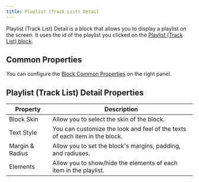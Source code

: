 ```yaml
---
title: Playlist (Track List) Detail
---
```


Playlist (Track List) Detail is a block that allows you to display a playlist on the screen. It uses the id of the playlist you clicked on the [Playlist (Track List) block](playlist-track-list).

## Common Properties

You can configure the [Block Common Properties](overview#block-common-properties) on the right panel.

## Playlist (Track List) Detail Properties

| Property | Description |
| -------- | ----------- |
| Block Skin | Allow you to select the skin of the block. |
| Text Style | You can customize the look and feel of the texts of each item in the block. |
| Margin & Radius | Allow you to set the block's margins, padding, and radiuses. |
| Elements | Allow you to show/hide the elements of each item in the playlist. |
